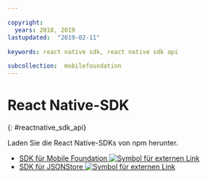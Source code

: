 ```yaml
---

copyright:
  years: 2018, 2019
lastupdated:  "2019-02-11"

keywords: react native sdk, react native sdk api

subcollection:  mobilefoundation
---
```


#	React Native-SDK
{: #reactnative_sdk_api}

Laden Sie die React Native-SDKs von npm herunter.

* [SDK für Mobile Foundation ![Symbol für externen Link](../../icons/launch-glyph.svg "Symbol für externen Link")](https://www.npmjs.com/package/react-native-ibm-mobilefirst)
* [SDK für JSONStore ![Symbol für externen Link](../../icons/launch-glyph.svg "Symbol für externen Link")](https://www.npmjs.com/package/react-native-mobilefirst-jsonstore)
